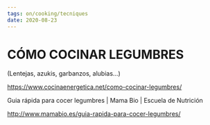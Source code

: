 ```yaml
---
tags: on/cooking/tecniques
date: 2020-08-23
---
```

# CÓMO COCINAR LEGUMBRES 
(Lentejas, azukis, garbanzos, alubias...)  

https://www.cocinaenergetica.net/como-cocinar-legumbres/


Guia rápida para cocer legumbres | Mama Bio | Escuela de Nutrición

http://www.mamabio.es/guia-rapida-para-cocer-legumbres/
